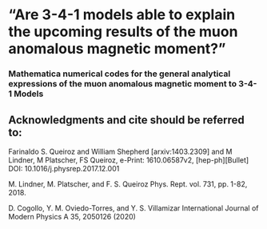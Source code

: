 #  “Are 3-4-1 models able to explain the upcoming results of the muon anomalous magnetic moment?” 

### Mathematica numerical codes for the general analytical expressions of the muon anomalous magnetic moment to 3-4-1 Models


## Acknowledgments and cite should be referred to:

Farinaldo S. Queiroz and William Shepherd [arxiv:1403.2309] and M Lindner, M Platscher, FS Queiroz, e-Print: 1610.06587v2, [hep-ph][Bullet] DOI: 10.1016/j.physrep.2017.12.001


M. Lindner, M. Platscher, and F. S. Queiroz Phys. Rept. vol. 731, pp. 1-82, 2018.


D. Cogollo, Y. M. Oviedo-Torres, and Y. S. Villamizar International Journal of Modern Physics A 35, 2050126 (2020)
